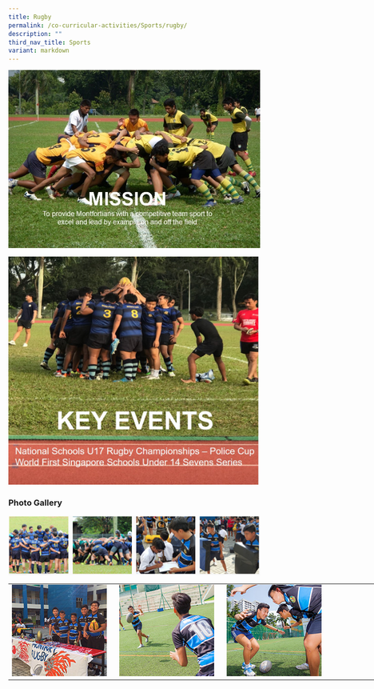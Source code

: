 ```yaml
---
title: Rugby
permalink: /co-curricular-activities/Sports/rugby/
description: ""
third_nav_title: Sports
variant: markdown
---
```

![](/images/rb1.jpeg)

![](/images/rb4.jpeg)

###  Photo Gallery

![](/images/rbpg.png)

<table style="undefined;table-layout: fixed; width: 845px">
<colgroup>
	<col style="width: 215px">
	<col style="width: 215px">
	<col style="width: 215px">
	<col style="width: 200px">
</colgroup>
<tbody>
  <tr>
    <td><img src="/images/rb5.jpeg"></td>
    <td><img src="/images/rb6.jpeg"></td>
    <td><img src="/images/rb7.jpeg"></td>
		<td></td>
  </tr>
</tbody>
</table>